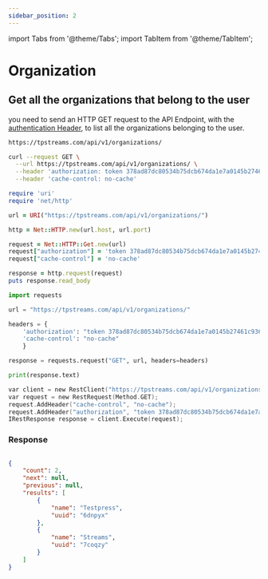 ```yaml
---
sidebar_position: 2
---
```


import Tabs from '@theme/Tabs';
import TabItem from '@theme/TabItem';

# Organization

## Get all the organizations that belong to the user

you need to send an HTTP GET request to the API Endpoint, with the [authentication Header](../server-api/authentication.md), to list all the  organizations belonging to the user.

```bash
https://tpstreams.com/api/v1/organizations/
```

<Tabs>
<TabItem value="URL" label="cURL">

```bash
curl --request GET \
  --url https://tpstreams.com/api/v1/organizations/ \
  --header 'authorization: token 378ad87dc80534b75dcb674da1e7a0145b27461c936c4091c17546fdca6baac1' \
  --header 'cache-control: no-cache'
```

</TabItem>
<TabItem value="rb" label="Ruby">

``` rb
require 'uri'
require 'net/http'

url = URI("https://tpstreams.com/api/v1/organizations/")

http = Net::HTTP.new(url.host, url.port)

request = Net::HTTP::Get.new(url)
request["authorization"] = 'token 378ad87dc80534b75dcb674da1e7a0145b27461c936c4091c17546fdca6baac1'
request["cache-control"] = 'no-cache'

response = http.request(request)
puts response.read_body
```

</TabItem>
<TabItem value="py" label="Python">

```py
import requests

url = "https://tpstreams.com/api/v1/organizations/"

headers = {
    'authorization': "token 378ad87dc80534b75dcb674da1e7a0145b27461c936c4091c17546fdca6baac1",
    'cache-control': "no-cache"
    }

response = requests.request("GET", url, headers=headers)

print(response.text)

```


</TabItem>
<TabItem value="c" label="C#">

```c
var client = new RestClient("https://tpstreams.com/api/v1/organizations/");
var request = new RestRequest(Method.GET);
request.AddHeader("cache-control", "no-cache");
request.AddHeader("authorization", "token 378ad87dc80534b75dcb674da1e7a0145b27461c936c4091c17546fdca6baac1");
IRestResponse response = client.Execute(request);
```
</TabItem>
</Tabs>

### Response 

```json

{
    "count": 2,
    "next": null,
    "previous": null,
    "results": [
        {
            "name": "Testpress",
            "uuid": "6dnpyx"
        },
        {
            "name": "Streams",
            "uuid": "7coqzy"
        }
    ]
}
```

